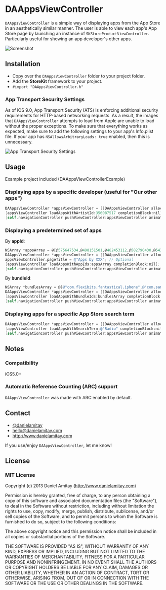 # DAAppsViewController

`DAAppsViewController` is a simple way of displaying apps from the App Store in an aesthetically similar manner. The user is able to view each app's App Store page by launching an instance of `SKStoreProductViewController`. Particularly useful for showing an app developer's other apps.

![Screenshot](https://github.com/danielamitay/DAAppsViewController/raw/master/screenshot.jpg)

## Installation

- Copy over the `DAAppsViewController` folder to your project folder.
- Add the **StoreKit** framework to your project.
- `#import "DAAppsViewController.h"`

### App Transport Security Settings

As of iOS 9.0, App Transport Security (ATS) is enforcing additional security requirements for HTTP-based networking requests. As a result, the images that `DAAppsViewController` attempts to load from Apple are unable to load without the proper exceptions. To make sure that everything works as expected, make sure to add the following settings to your app's Info.plist file. If your app has `NSAllowsArbitraryLoads: true` enabled, then this is unnecessary.

![App Transport Security Settings](https://github.com/danielamitay/DAAppsViewController/raw/master/app-transport.jpg)

## Usage

Example project included (DAAppsViewControllerExample)

### Displaying apps by a specific developer (useful for "Our other apps")

```objective-c
DAAppsViewController *appsViewController = [[DAAppsViewController alloc] init];
[appsViewController loadAppsWithArtistId:356087517 completionBlock:nil];
[self.navigationController pushViewController:appsViewController animated:YES];
```

### Displaying a predetermined set of apps

By **appId**:
```objective-c
NSArray *appsArray = @[@575647534,@498151501,@482453112,@582790430,@543421080];
DAAppsViewController *appsViewController = [[DAAppsViewController alloc] init];
appsViewController.pageTitle = @"Apps by XXX"; // Optional
[appsViewController loadAppsWithAppIds:appsArray completionBlock:nil];
[self.navigationController pushViewController:appsViewController animated:YES];
```

By **bundleId**:
```objective-c
NSArray *bundlesArray = @[@"com.flexibits.fantastical.iphone",@"com.samvermette.Transit",@"com.tripsyapp.tripsy",@"com.seatgeek.SeatGeek",@"com.bumptechnologies.flock.Release"];
DAAppsViewController *appsViewController = [[DAAppsViewController alloc] init];
[appsViewController loadAppsWithBundleIds:bundlesArray completionBlock:nil];
[self.navigationController pushViewController:appsViewController animated:YES];
```

### Displaying apps for a specific App Store search term

```objective-c
DAAppsViewController *appsViewController = [[DAAppsViewController alloc] init];
[appsViewController loadAppsWithSearchTerm:@"Radio" completionBlock:nil];
[self.navigationController pushViewController:appsViewController animated:YES];
```

## Notes

### Compatibility

iOS5.0+

### Automatic Reference Counting (ARC) support

`DAAppsViewController` was made with ARC enabled by default.

## Contact

- [@danielamitay](http://twitter.com/danielamitay)
- hello@danielamitay.com
- http://www.danielamitay.com

If you use/enjoy `DAAppsViewController`, let me know!

## License

### MIT License

Copyright (c) 2013 Daniel Amitay (http://www.danielamitay.com)

Permission is hereby granted, free of charge, to any person obtaining a copy
of this software and associated documentation files (the "Software"), to deal
in the Software without restriction, including without limitation the rights
to use, copy, modify, merge, publish, distribute, sublicense, and/or sell
copies of the Software, and to permit persons to whom the Software is
furnished to do so, subject to the following conditions:

The above copyright notice and this permission notice shall be included in
all copies or substantial portions of the Software.

THE SOFTWARE IS PROVIDED "AS IS", WITHOUT WARRANTY OF ANY KIND, EXPRESS OR
IMPLIED, INCLUDING BUT NOT LIMITED TO THE WARRANTIES OF MERCHANTABILITY,
FITNESS FOR A PARTICULAR PURPOSE AND NONINFRINGEMENT. IN NO EVENT SHALL THE
AUTHORS OR COPYRIGHT HOLDERS BE LIABLE FOR ANY CLAIM, DAMAGES OR OTHER
LIABILITY, WHETHER IN AN ACTION OF CONTRACT, TORT OR OTHERWISE, ARISING FROM,
OUT OF OR IN CONNECTION WITH THE SOFTWARE OR THE USE OR OTHER DEALINGS IN
THE SOFTWARE.
